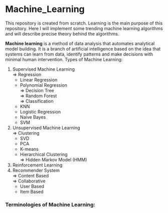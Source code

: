 # Machine_Learning
This repository is created from scratch. Learning is the main purpose of this repository. Here I will implement some trending machine learning algorithms and will describe precise theory behind the algorithms.

<b>Machine learning</b> is a method of data analysis that automates analytical model building. It is a branch of artificial intelligence based on the idea that systems can learn from data, identify patterns and make decisions with minimal human intervention.
Types of Machine Learning:
1) Supervised Machine Learning  
  => Regression  
    - Linear Regression  
    - Polynomial Regression  
  => Decision Tree  
  => Random Forest  
  => Classification  
    - KNN  
    - Logistic Regression  
    - Naive Bayes  
    - SVM  
2) Unsupervised Machine Learning  
  => Clustering  
    - SVD  
    - PCA  
    - K-means  
    - Hierarchical Clustering  
  => Hidden Markov Model (HMM)  
3) Reinforcement Learning  
4) Recommender System  
  => Content Based  
  => Collaborative  
    - User Based  
    - Item Based  
  
    
<h3>Terminologies of Machine Learning:</h3> 
